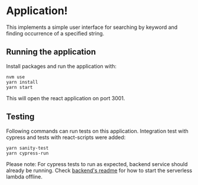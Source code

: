 # Application!

This implements a simple user interface for searching by keyword and finding occurrence of a specified string.

## Running the application

Install packages and run the application with:

```
nvm use
yarn install
yarn start
```

This will open the react application on port 3001.

## Testing

Following commands can run tests on this application. Integration test with cypress and tests with react-scripts were added:

```
yarn sanity-test
yarn cypress-run
```

Please note: For cypress tests to run as expected, backend service should already be running. Check [backend's readme](../search-backend/README.md) for how to start the serverless lambda offline.

